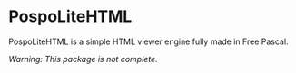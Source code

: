 # PospoLiteHTML
PospoLiteHTML is a simple HTML viewer engine fully made in Free Pascal.

*Warning: This package is not complete.*
